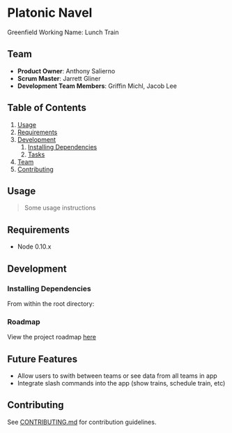 # Platonic Navel

Greenfield
Working Name: Lunch Train

## Team

  - __Product Owner__: Anthony Salierno
  - __Scrum Master__: Jarrett Gliner
  - __Development Team Members__: Griffin Michl, Jacob Lee

## Table of Contents

1. [Usage](#Usage)
1. [Requirements](#requirements)
1. [Development](#development)
    1. [Installing Dependencies](#installing-dependencies)
    1. [Tasks](#tasks)
1. [Team](#team)
1. [Contributing](#contributing)

## Usage

> Some usage instructions

## Requirements

- Node 0.10.x

## Development

### Installing Dependencies

From within the root directory:

### Roadmap

View the project roadmap [here](LINK_TO_PROJECT_ISSUES)

## Future Features

- Allow users to swith between teams or see data from all teams in app
- Integrate slash commands into the app (show trains, schedule train, etc)

## Contributing

See [CONTRIBUTING.md](CONTRIBUTING.md) for contribution guidelines.
